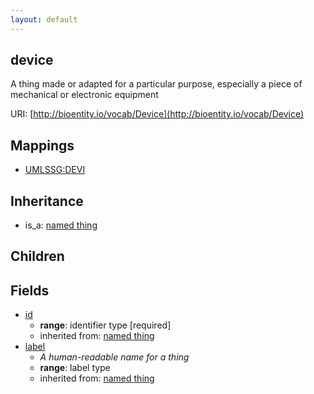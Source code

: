 ```yaml
---
layout: default
---
```


## device


A thing made or adapted for a particular purpose, especially a piece of mechanical or electronic equipment

URI: [http://bioentity.io/vocab/Device](http://bioentity.io/vocab/Device)
## Mappings

 * [UMLSSG:DEVI](http://purl.obolibrary.org/obo/UMLSSG_DEVI)

## Inheritance

 *  is_a: [named thing](NamedThing.html)

## Children



## Fields

 * [id](id.html)
    * __range__: identifier type [required]
    * inherited from: [named thing](NamedThing.html)
 * [label](label.html)
    * _A human-readable name for a thing_
    * __range__: label type
    * inherited from: [named thing](NamedThing.html)
